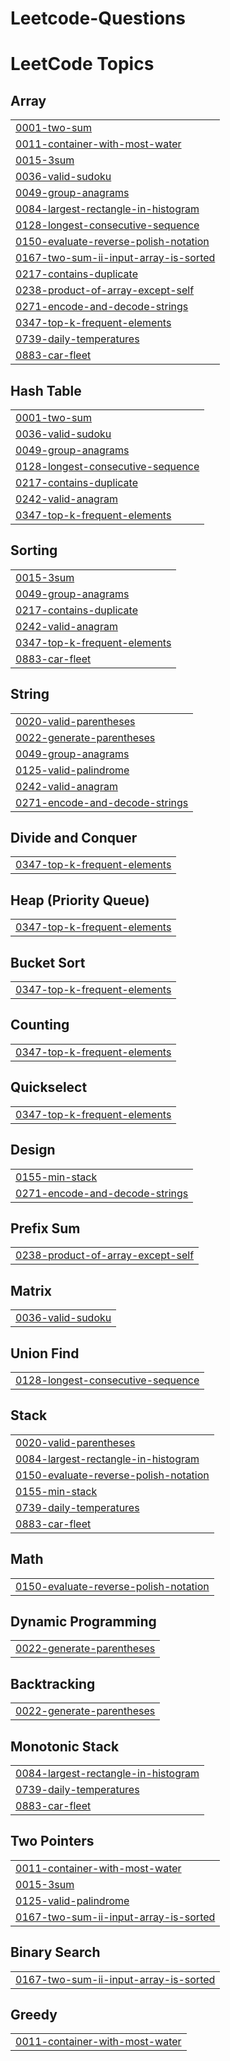 # Leetcode-Questions
<!---LeetCode Topics Start-->
# LeetCode Topics
## Array
|  |
| ------- |
| [0001-two-sum](https://github.com/rimmianu2011/Leetcode-Questions/tree/master/0001-two-sum) |
| [0011-container-with-most-water](https://github.com/rimmianu2011/Leetcode-Questions/tree/master/0011-container-with-most-water) |
| [0015-3sum](https://github.com/rimmianu2011/Leetcode-Questions/tree/master/0015-3sum) |
| [0036-valid-sudoku](https://github.com/rimmianu2011/Leetcode-Questions/tree/master/0036-valid-sudoku) |
| [0049-group-anagrams](https://github.com/rimmianu2011/Leetcode-Questions/tree/master/0049-group-anagrams) |
| [0084-largest-rectangle-in-histogram](https://github.com/rimmianu2011/Leetcode-Questions/tree/master/0084-largest-rectangle-in-histogram) |
| [0128-longest-consecutive-sequence](https://github.com/rimmianu2011/Leetcode-Questions/tree/master/0128-longest-consecutive-sequence) |
| [0150-evaluate-reverse-polish-notation](https://github.com/rimmianu2011/Leetcode-Questions/tree/master/0150-evaluate-reverse-polish-notation) |
| [0167-two-sum-ii-input-array-is-sorted](https://github.com/rimmianu2011/Leetcode-Questions/tree/master/0167-two-sum-ii-input-array-is-sorted) |
| [0217-contains-duplicate](https://github.com/rimmianu2011/Leetcode-Questions/tree/master/0217-contains-duplicate) |
| [0238-product-of-array-except-self](https://github.com/rimmianu2011/Leetcode-Questions/tree/master/0238-product-of-array-except-self) |
| [0271-encode-and-decode-strings](https://github.com/rimmianu2011/Leetcode-Questions/tree/master/0271-encode-and-decode-strings) |
| [0347-top-k-frequent-elements](https://github.com/rimmianu2011/Leetcode-Questions/tree/master/0347-top-k-frequent-elements) |
| [0739-daily-temperatures](https://github.com/rimmianu2011/Leetcode-Questions/tree/master/0739-daily-temperatures) |
| [0883-car-fleet](https://github.com/rimmianu2011/Leetcode-Questions/tree/master/0883-car-fleet) |
## Hash Table
|  |
| ------- |
| [0001-two-sum](https://github.com/rimmianu2011/Leetcode-Questions/tree/master/0001-two-sum) |
| [0036-valid-sudoku](https://github.com/rimmianu2011/Leetcode-Questions/tree/master/0036-valid-sudoku) |
| [0049-group-anagrams](https://github.com/rimmianu2011/Leetcode-Questions/tree/master/0049-group-anagrams) |
| [0128-longest-consecutive-sequence](https://github.com/rimmianu2011/Leetcode-Questions/tree/master/0128-longest-consecutive-sequence) |
| [0217-contains-duplicate](https://github.com/rimmianu2011/Leetcode-Questions/tree/master/0217-contains-duplicate) |
| [0242-valid-anagram](https://github.com/rimmianu2011/Leetcode-Questions/tree/master/0242-valid-anagram) |
| [0347-top-k-frequent-elements](https://github.com/rimmianu2011/Leetcode-Questions/tree/master/0347-top-k-frequent-elements) |
## Sorting
|  |
| ------- |
| [0015-3sum](https://github.com/rimmianu2011/Leetcode-Questions/tree/master/0015-3sum) |
| [0049-group-anagrams](https://github.com/rimmianu2011/Leetcode-Questions/tree/master/0049-group-anagrams) |
| [0217-contains-duplicate](https://github.com/rimmianu2011/Leetcode-Questions/tree/master/0217-contains-duplicate) |
| [0242-valid-anagram](https://github.com/rimmianu2011/Leetcode-Questions/tree/master/0242-valid-anagram) |
| [0347-top-k-frequent-elements](https://github.com/rimmianu2011/Leetcode-Questions/tree/master/0347-top-k-frequent-elements) |
| [0883-car-fleet](https://github.com/rimmianu2011/Leetcode-Questions/tree/master/0883-car-fleet) |
## String
|  |
| ------- |
| [0020-valid-parentheses](https://github.com/rimmianu2011/Leetcode-Questions/tree/master/0020-valid-parentheses) |
| [0022-generate-parentheses](https://github.com/rimmianu2011/Leetcode-Questions/tree/master/0022-generate-parentheses) |
| [0049-group-anagrams](https://github.com/rimmianu2011/Leetcode-Questions/tree/master/0049-group-anagrams) |
| [0125-valid-palindrome](https://github.com/rimmianu2011/Leetcode-Questions/tree/master/0125-valid-palindrome) |
| [0242-valid-anagram](https://github.com/rimmianu2011/Leetcode-Questions/tree/master/0242-valid-anagram) |
| [0271-encode-and-decode-strings](https://github.com/rimmianu2011/Leetcode-Questions/tree/master/0271-encode-and-decode-strings) |
## Divide and Conquer
|  |
| ------- |
| [0347-top-k-frequent-elements](https://github.com/rimmianu2011/Leetcode-Questions/tree/master/0347-top-k-frequent-elements) |
## Heap (Priority Queue)
|  |
| ------- |
| [0347-top-k-frequent-elements](https://github.com/rimmianu2011/Leetcode-Questions/tree/master/0347-top-k-frequent-elements) |
## Bucket Sort
|  |
| ------- |
| [0347-top-k-frequent-elements](https://github.com/rimmianu2011/Leetcode-Questions/tree/master/0347-top-k-frequent-elements) |
## Counting
|  |
| ------- |
| [0347-top-k-frequent-elements](https://github.com/rimmianu2011/Leetcode-Questions/tree/master/0347-top-k-frequent-elements) |
## Quickselect
|  |
| ------- |
| [0347-top-k-frequent-elements](https://github.com/rimmianu2011/Leetcode-Questions/tree/master/0347-top-k-frequent-elements) |
## Design
|  |
| ------- |
| [0155-min-stack](https://github.com/rimmianu2011/Leetcode-Questions/tree/master/0155-min-stack) |
| [0271-encode-and-decode-strings](https://github.com/rimmianu2011/Leetcode-Questions/tree/master/0271-encode-and-decode-strings) |
## Prefix Sum
|  |
| ------- |
| [0238-product-of-array-except-self](https://github.com/rimmianu2011/Leetcode-Questions/tree/master/0238-product-of-array-except-self) |
## Matrix
|  |
| ------- |
| [0036-valid-sudoku](https://github.com/rimmianu2011/Leetcode-Questions/tree/master/0036-valid-sudoku) |
## Union Find
|  |
| ------- |
| [0128-longest-consecutive-sequence](https://github.com/rimmianu2011/Leetcode-Questions/tree/master/0128-longest-consecutive-sequence) |
## Stack
|  |
| ------- |
| [0020-valid-parentheses](https://github.com/rimmianu2011/Leetcode-Questions/tree/master/0020-valid-parentheses) |
| [0084-largest-rectangle-in-histogram](https://github.com/rimmianu2011/Leetcode-Questions/tree/master/0084-largest-rectangle-in-histogram) |
| [0150-evaluate-reverse-polish-notation](https://github.com/rimmianu2011/Leetcode-Questions/tree/master/0150-evaluate-reverse-polish-notation) |
| [0155-min-stack](https://github.com/rimmianu2011/Leetcode-Questions/tree/master/0155-min-stack) |
| [0739-daily-temperatures](https://github.com/rimmianu2011/Leetcode-Questions/tree/master/0739-daily-temperatures) |
| [0883-car-fleet](https://github.com/rimmianu2011/Leetcode-Questions/tree/master/0883-car-fleet) |
## Math
|  |
| ------- |
| [0150-evaluate-reverse-polish-notation](https://github.com/rimmianu2011/Leetcode-Questions/tree/master/0150-evaluate-reverse-polish-notation) |
## Dynamic Programming
|  |
| ------- |
| [0022-generate-parentheses](https://github.com/rimmianu2011/Leetcode-Questions/tree/master/0022-generate-parentheses) |
## Backtracking
|  |
| ------- |
| [0022-generate-parentheses](https://github.com/rimmianu2011/Leetcode-Questions/tree/master/0022-generate-parentheses) |
## Monotonic Stack
|  |
| ------- |
| [0084-largest-rectangle-in-histogram](https://github.com/rimmianu2011/Leetcode-Questions/tree/master/0084-largest-rectangle-in-histogram) |
| [0739-daily-temperatures](https://github.com/rimmianu2011/Leetcode-Questions/tree/master/0739-daily-temperatures) |
| [0883-car-fleet](https://github.com/rimmianu2011/Leetcode-Questions/tree/master/0883-car-fleet) |
## Two Pointers
|  |
| ------- |
| [0011-container-with-most-water](https://github.com/rimmianu2011/Leetcode-Questions/tree/master/0011-container-with-most-water) |
| [0015-3sum](https://github.com/rimmianu2011/Leetcode-Questions/tree/master/0015-3sum) |
| [0125-valid-palindrome](https://github.com/rimmianu2011/Leetcode-Questions/tree/master/0125-valid-palindrome) |
| [0167-two-sum-ii-input-array-is-sorted](https://github.com/rimmianu2011/Leetcode-Questions/tree/master/0167-two-sum-ii-input-array-is-sorted) |
## Binary Search
|  |
| ------- |
| [0167-two-sum-ii-input-array-is-sorted](https://github.com/rimmianu2011/Leetcode-Questions/tree/master/0167-two-sum-ii-input-array-is-sorted) |
## Greedy
|  |
| ------- |
| [0011-container-with-most-water](https://github.com/rimmianu2011/Leetcode-Questions/tree/master/0011-container-with-most-water) |
<!---LeetCode Topics End-->